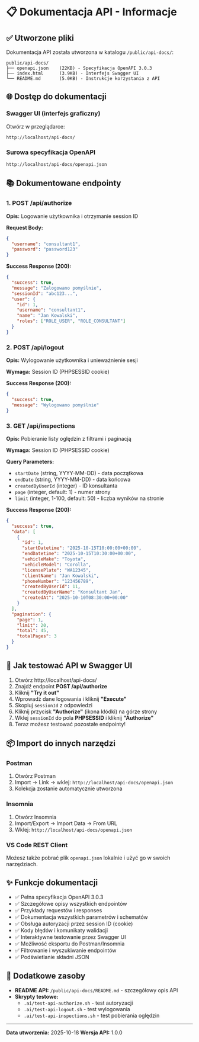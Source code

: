 # 📋 Dokumentacja API - Informacje

## ✅ Utworzone pliki

Dokumentacja API została utworzona w katalogu `/public/api-docs/`:

```
public/api-docs/
├── openapi.json    (22KB) - Specyfikacja OpenAPI 3.0.3
├── index.html      (3.9KB) - Interfejs Swagger UI
└── README.md       (5.0KB) - Instrukcje korzystania z API
```

## 🌐 Dostęp do dokumentacji

### Swagger UI (interfejs graficzny)
Otwórz w przeglądarce:
```
http://localhost/api-docs/
```

### Surowa specyfikacja OpenAPI
```
http://localhost/api-docs/openapi.json
```

## 📚 Dokumentowane endpointy

### 1. POST /api/authorize
**Opis:** Logowanie użytkownika i otrzymanie session ID

**Request Body:**
```json
{
  "username": "consultant1",
  "password": "password123"
}
```

**Success Response (200):**
```json
{
  "success": true,
  "message": "Zalogowano pomyślnie",
  "sessionId": "abc123...",
  "user": {
    "id": 1,
    "username": "consultant1",
    "name": "Jan Kowalski",
    "roles": ["ROLE_USER", "ROLE_CONSULTANT"]
  }
}
```

### 2. POST /api/logout
**Opis:** Wylogowanie użytkownika i unieważnienie sesji

**Wymaga:** Session ID (PHPSESSID cookie)

**Success Response (200):**
```json
{
  "success": true,
  "message": "Wylogowano pomyślnie"
}
```

### 3. GET /api/inspections
**Opis:** Pobieranie listy oględzin z filtrami i paginacją

**Wymaga:** Session ID (PHPSESSID cookie)

**Query Parameters:**
- `startDate` (string, YYYY-MM-DD) - data początkowa
- `endDate` (string, YYYY-MM-DD) - data końcowa
- `createdByUserId` (integer) - ID konsultanta
- `page` (integer, default: 1) - numer strony
- `limit` (integer, 1-100, default: 50) - liczba wyników na stronie

**Success Response (200):**
```json
{
  "success": true,
  "data": [
    {
      "id": 1,
      "startDatetime": "2025-10-15T10:00:00+00:00",
      "endDatetime": "2025-10-15T10:30:00+00:00",
      "vehicleMake": "Toyota",
      "vehicleModel": "Corolla",
      "licensePlate": "WA12345",
      "clientName": "Jan Kowalski",
      "phoneNumber": "123456789",
      "createdByUserId": 11,
      "createdByUserName": "Konsultant Jan",
      "createdAt": "2025-10-10T08:30:00+00:00"
    }
  ],
  "pagination": {
    "page": 1,
    "limit": 20,
    "total": 45,
    "totalPages": 3
  }
}
```

## 🔐 Jak testować API w Swagger UI

1. Otwórz http://localhost/api-docs/
2. Znajdź endpoint **POST /api/authorize**
3. Kliknij **"Try it out"**
4. Wprowadź dane logowania i kliknij **"Execute"**
5. Skopiuj `sessionId` z odpowiedzi
6. Kliknij przycisk **"Authorize"** (ikona kłódki) na górze strony
7. Wklej `sessionId` do pola **PHPSESSID** i kliknij **"Authorize"**
8. Teraz możesz testować pozostałe endpointy!

## 📦 Import do innych narzędzi

### Postman
1. Otwórz Postman
2. Import → Link → wklej: `http://localhost/api-docs/openapi.json`
3. Kolekcja zostanie automatycznie utworzona

### Insomnia
1. Otwórz Insomnia
2. Import/Export → Import Data → From URL
3. Wklej: `http://localhost/api-docs/openapi.json`

### VS Code REST Client
Możesz także pobrać plik `openapi.json` lokalnie i użyć go w swoich narzędziach.

## ✨ Funkcje dokumentacji

- ✅ Pełna specyfikacja OpenAPI 3.0.3
- ✅ Szczegółowe opisy wszystkich endpointów
- ✅ Przykłady requestów i responses
- ✅ Dokumentacja wszystkich parametrów i schematów
- ✅ Obsługa autoryzacji przez session ID (cookie)
- ✅ Kody błędów i komunikaty walidacji
- ✅ Interaktywne testowanie przez Swagger UI
- ✅ Możliwość eksportu do Postman/Insomnia
- ✅ Filtrowanie i wyszukiwanie endpointów
- ✅ Podświetlanie składni JSON

## 📖 Dodatkowe zasoby

- **README API:** `/public/api-docs/README.md` - szczegółowy opis API
- **Skrypty testowe:**
  - `.ai/test-api-authorize.sh` - test autoryzacji
  - `.ai/test-api-logout.sh` - test wylogowania
  - `.ai/test-api-inspections.sh` - test pobierania oględzin

---

**Data utworzenia:** 2025-10-18
**Wersja API:** 1.0.0
